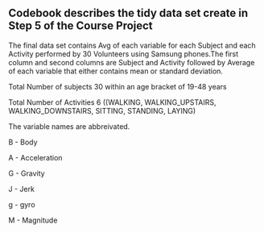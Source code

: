 ## Codebook describes the tidy data set create in Step 5 of the Course Project

The final data set contains Avg of each variable for each Subject and each Activity performed by 30 Volunteers using Samsung phones.The first column and second columns are Subject and Activity followed by Average of each variable that either contains mean or standard deviation.

Total Number of subjects 30 within an age bracket of 19-48 years

Total Number of Activities 6 ((WALKING, WALKING_UPSTAIRS, WALKING_DOWNSTAIRS, SITTING, STANDING, LAYING)

The variable names are abbreivated.

B - Body

A - Acceleration

G - Gravity

J - Jerk

g - gyro

M - Magnitude
